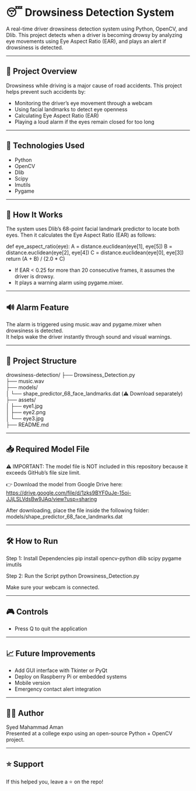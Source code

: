 # 😴 Drowsiness Detection System

A real-time driver drowsiness detection system using Python, OpenCV, and Dlib. This project detects when a driver is becoming drowsy by analyzing eye movements using Eye Aspect Ratio (EAR), and plays an alert if drowsiness is detected.

---

## 🚗 Project Overview

Drowsiness while driving is a major cause of road accidents. This project helps prevent such accidents by:

- Monitoring the driver’s eye movement through a webcam
- Using facial landmarks to detect eye openness
- Calculating Eye Aspect Ratio (EAR)
- Playing a loud alarm if the eyes remain closed for too long

---

## 🧠 Technologies Used

- Python
- OpenCV
- Dlib
- Scipy
- Imutils
- Pygame

---

## 🧪 How It Works

The system uses Dlib’s 68-point facial landmark predictor to locate both eyes. Then it calculates the Eye Aspect Ratio (EAR) as follows:

def eye_aspect_ratio(eye):
	A = distance.euclidean(eye[1], eye[5])
	B = distance.euclidean(eye[2], eye[4])
	C = distance.euclidean(eye[0], eye[3])
	return (A + B) / (2.0 * C)

- If EAR < 0.25 for more than 20 consecutive frames, it assumes the driver is drowsy.
- It plays a warning alarm using pygame.mixer.

---

## 🔊 Alarm Feature

The alarm is triggered using music.wav and pygame.mixer when drowsiness is detected.  
It helps wake the driver instantly through sound and visual warnings.

---

## 📁 Project Structure

drowsiness-detection/
├── Drowsiness_Detection.py  
├── music.wav  
├── models/  
│   └── shape_predictor_68_face_landmarks.dat (⚠️ Download separately)  
├── assets/  
│   ├── eye1.jpg  
│   ├── eye2.png  
│   └── eye3.jpg  
├── README.md  

---

## 📥 Required Model File

⚠️ IMPORTANT: The model file is NOT included in this repository because it exceeds GitHub’s file size limit.

👉 Download the model from Google Drive here:  
https://drive.google.com/file/d/1zks9BYF0uJe-15oi-JJjLSLVdsBw9JAq/view?usp=sharing

After downloading, place the file inside the following folder:
models/shape_predictor_68_face_landmarks.dat

---

## 🛠️ How to Run

Step 1: Install Dependencies
pip install opencv-python dlib scipy pygame imutils

Step 2: Run the Script
python Drowsiness_Detection.py

Make sure your webcam is connected.

---

## 🎮 Controls

- Press Q to quit the application

---

## 📈 Future Improvements

- Add GUI interface with Tkinter or PyQt
- Deploy on Raspberry Pi or embedded systems
- Mobile version
- Emergency contact alert integration

---

## 👨‍💻 Author

Syed Mahammad Aman  
Presented at a college expo using an open-source Python + OpenCV project.

---

## ⭐ Support

If this helped you, leave a ⭐ on the repo!

